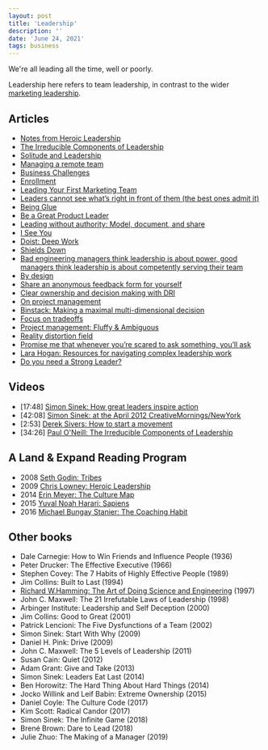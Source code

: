 ```yaml
---
layout: post
title: 'Leadership'
description: ''
date: 'June 24, 2021'
tags: business
---
```


We're all leading all the time, well or poorly.

Leadership here refers to team leadership, in contrast to the wider [marketing leadership](https://lukasmurdock.com/marketing/).

## Articles
- [Notes from Heroic Leadership](https://lukasmurdock.com/heroic-leadership/)
- [The Irreducible Components of Leadership](https://lukasmurdock.com/irreducible-leadship/)
- [Solitude and Leadership](/solitude-and-leadership/)
- [Managing a remote team](https://lukasmurdock.com/managing-a-remote-team/)
- [Business Challenges](https://lukasmurdock.com/business-challenges/)
- [Enrollment](https://seths.blog/2021/04/enrollment/)
- [Leading Your First Marketing Team](https://www.reforge.com/blog/crossing-the-canyon-leading-your-first-marketing-team)
- [Leaders cannot see what’s right in front of them (the best ones admit it)](https://www.secondmountainstartup.com/p/vulnerable-leaders-may-win-but-they)
- [Being Glue](https://noidea.dog/glue)
- [Be a Great Product Leader](https://adamnash.blog/2011/12/16/be-a-great-product-leader/)
- [Leading without authority: Model, document, and share](https://lethain.com/model-document-share/)
- [I See You](https://www.lollydaskal.com/leadership/i-see-you/)
- [Doist: Deep Work](https://blog.doist.com/deep-work/)
- [Shields Down](https://randsinrepose.com/archives/shields-down/)
- [Bad engineering managers think leadership is about power, good managers think leadership is about competently serving their team](https://ewattwhere.substack.com/p/bad-managers-think-leadership-is)
- [By design](https://randsinrepose.com/archives/by-design/)
- [Share an anonymous feedback form for yourself](https://critter.blog/2022/06/20/share-an-anonymous-feedback-form-for-yourself/)
- [Clear ownership and decision making with DRI](https://newsletter.buditanrim.co/p/clear-ownership-and-decision-making)
- [On project management](https://newsletter.buditanrim.co/p/on-project-management)
- [Binstack: Making a maximal multi-dimensional decision](https://longform.asmartbear.com/docs/maximized-decision/)
- [Focus on tradeoffs](https://vaughntan.org/unpacking-boris)
- [Project management: Fluffy & Ambiguous](https://cutlefish.substack.com/p/tbm-4252-fluffy-and-ambiguous)
- [Reality distortion field](https://en.wikipedia.org/wiki/Reality_distortion_field)
- [Promise me that whenever you’re scared to ask something, you’ll ask](https://critter.blog/2022/10/03/promise-me-that-whenever-youre-scared-to-ask-something-youll-ask/)
- [Lara Hogan: Resources for navigating complex leadership work](https://larahogan.me/blog/management-resource-library/)
- [Do you need a Strong Leader?](https://benjiweber.co.uk/blog/2022/10/08/do-you-need-a-strong-leader/)

## Videos
- [17:48] [Simon Sinek: How great leaders inspire action](https://www.ted.com/talks/simon_sinek_how_great_leaders_inspire_action)
- [42:08] [Simon Sinek: at the April 2012 CreativeMornings/NewYork](https://vimeo.com/40979758)
- [2:53] [Derek Sivers: How to start a movement](https://www.ted.com/talks/derek_sivers_how_to_start_a_movement)
- [34:26] [Paul O'Neill: The Irreducible Components of Leadership](https://youtu.be/htLCVqaLBvo)

## A Land & Expand Reading Program
- 2008 [Seth Godin: Tribes](https://seths.blog/2019/03/its-not-your-tribe/)
- 2009 [Chris Lowney: Heroic Leadership](https://chrislowney.com/wp/books/heroic-leadership/)
- 2014 [Erin Meyer: The Culture Map](https://erinmeyer.com/books/the-culture-map/)
- 2015 [Yuval Noah Harari: Sapiens](https://www.ynharari.com/book/sapiens-2/)
- 2016 [Michael Bungay Stanier: The Coaching Habit](https://boxofcrayons.com/the-coaching-habit-book/)

## Other books
- Dale Carnegie: How to Win Friends and Influence People (1936)
- Peter Drucker: The Effective Executive (1966)
- Stephen Covey: The 7 Habits of Highly Effective People (1989)
- Jim Collins: Built to Last (1994)
- [Richard W.Hamming: The Art of Doing Science and Engineering](http://worrydream.com/refs/Hamming-TheArtOfDoingScienceAndEngineering.pdf) (1997)
- John C. Maxwell: The 21 Irrefutable Laws of Leadership (1998)
- Arbinger Institute: Leadership and Self Deception (2000)
- Jim Collins: Good to Great (2001)
- Patrick Lencioni: The Five Dysfunctions of a Team (2002)
- Simon Sinek: Start With Why (2009)
- Daniel H. Pink: Drive (2009)
- John C. Maxwell: The 5 Levels of Leadership (2011)
- Susan Cain: Quiet (2012)
- Adam Grant: Give and Take (2013)
- Simon Sinek: Leaders Eat Last (2014)
- Ben Horowitz: The Hard Thing About Hard Things (2014)
- Jocko Willink and Leif Babin: Extreme Ownership (2015)
- Daniel Coyle: The Culture Code (2017)
- Kim Scott: Radical Candor (2017)
- Simon Sinek: The Infinite Game (2018)
- Brené Brown: Dare to Lead (2018)
- Julie Zhuo: The Making of a Manager (2019)
